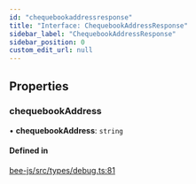 ```yaml
---
id: "chequebookaddressresponse"
title: "Interface: ChequebookAddressResponse"
sidebar_label: "ChequebookAddressResponse"
sidebar_position: 0
custom_edit_url: null
---
```


## Properties

### chequebookAddress

• **chequebookAddress**: `string`

#### Defined in

[bee-js/src/types/debug.ts:81](https://github.com/ethersphere/bee-js/blob/ae6a776/src/types/debug.ts#L81)
